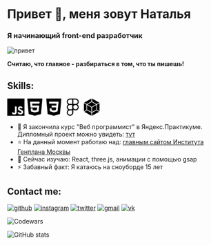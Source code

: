 # Привет 👋, меня зовут Наталья
### Я начинающий front-end разработчик
<img src="https://media4.giphy.com/media/Wj7lNjMNDxSmc/giphy.gif?cid=ecf05e47jjum9i5qcx0wao85qsjndvhbg7ob1aioadot7m93&rid=giphy.gif&ct=g" alt="привет" height = "250">

**Считаю, что главное - разбираться в том, что ты пишешь!**

## Skills:
<img src="./img/javascript.svg" alt="JS" width = "40"> <img src="./img/html5.svg" alt="HTML5" width = "40"> <img src="./img/css3.svg" alt="CSS3" width = "40"> <img src="./img/figma.svg" alt="Figma" width = "40"> <img src="./img/webpack.svg" alt="webpack" width = "40">

- 📝 Я закончила курс "Веб программист" в Яндекс.Практикуме. Дипломный проект можно увидеть: [тут](https://movies.inkinyam.nomoredomains.sbs/)
- ⭐ На данный момент работаю над: [главным сайтом Института Генплана Москвы](https://inkinyam.github.io/big-genplan/)
- 🌱 Сейчас изучаю: React, three.js, анимации с помощью gsap
- ⚡ Забавный факт: Я катаюсь на сноуборде 15 лет

## Contact me:
[<img src='https://cdn.jsdelivr.net/npm/simple-icons@3.0.1/icons/github.svg' alt='github' height='30'>](https://github.com/inkinyam)  [<img src='https://cdn.jsdelivr.net/npm/simple-icons@3.0.1/icons/instagram.svg' alt='instagram' height='30'>](https://www.instagram.com/i_n_k_i_/)  [<img src='https://cdn.jsdelivr.net/npm/simple-icons@3.0.1/icons/twitter.svg' alt='twitter' height='30'>](https://twitter.com/i_n_k_i)  [<img src='https://cdn.jsdelivr.net/npm/simple-icons@3.0.1/icons/gmail.svg' alt='gmail' height='30'>](mailto:salomon.pulse@gmail.com) [<img src='https://cdn.jsdelivr.net/npm/simple-icons@3.0.1/icons/vk.svg' alt='vk' height='30'>](https://vk.com/i_n_k_i)

<img src="https://www.codewars.com/users/inkinyam/badges/small" alt="Codewars">

![GitHub stats](https://github-readme-stats.vercel.app/api?username=inkinyam&show_icons=true)

